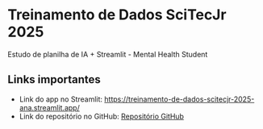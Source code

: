 # Treinamento de Dados SciTecJr 2025
Estudo de planilha de IA + Streamlit - Mental Health Student

## Links importantes

- Link do app no Streamlit: https://treinamento-de-dados-scitecjr-2025-ana.streamlit.app/
- Link do repositório no GitHub: [Repositório GitHub](https://github.com/seu-usuario/seu-repositorio)
